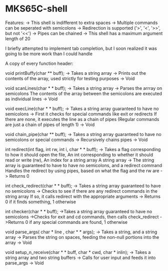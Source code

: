 # MKS65C-shell

Features:
-> This shell is indifferent to extra spaces
-> Multiple commands can be seperated with semicolons
-> Redirection is supported ('>', '<', '>>', but not '<<')
-> Pipes can be chained
-> This shell has a maximum argument length of 20


I briefly attempted to implement tab completion, but I soon realized it was going to be more work than I could handle


A copy of every function header:


void printBuffy(char ** buff);
  -> Takes a string array
  -> Prints out the contents of the array, used strictly for testing purposes
  -> Void

void scanLines(char * * buff);
  -> Takes a string array
  -> Parses the arrray on semicolons
     The contents of the array between the semicolons are executed as individual lines
  -> Void

void execLine(char * * buff);
  -> Takes a string array guaranteed to have no semicolons
  -> First it checks for special commands like exit or redirects
     If there are none, it executes the line as a chain of pipes 
     (Regular commands are just a chain of pipes of length 1)
  -> Void

void chain_pipe(char ** buff);
  -> Takes a string array guaranteed to have no semicolons or special commands
  -> Recursively chains pipes
  -> Void

int redirect(int flag, int rw, int i, char * * buff);
  -> Takes a flag corresponding to how it should open the file,
     An int corresponding to whether it should read or write (rw),
     An index for a string array
     A string array
  -> The string array is guaranteed to have to have no semicolons, and a redirect command
     Handles the redirect by using pipes, based on what the flag and the rw are 
  -> Returns 0
  
int check_redirect(char * * buff);
  -> Takes a string array guaranteed to have no semicolons
  -> Checks to see if there are any redirect commands in the string array
     If so, it calls redirect with the appropriate arguments
  -> Returns 0 if it finds something, 1 otherwise

int checker(char * * buff);
  ->Takes a string array guaranteed to have no semicolons
  ->Checks for exit and cd commands, then calls check_redirect
  ->Returns 0 if any special commands are found, 1 otherwise

void parse_args( char * line , char * * args);
  -> Takes a string, and a string array
  -> Parses the string on spaces, feeding the non-null portions into the array
  -> Void

void setup_n_receive(char * * buff, char * cwd, char * inlin);
  -> Takes a string array and two string buffers
  -> Calls for user input and feeds it into parse_args
  -> Void
